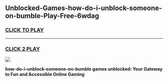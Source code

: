 
## Unblocked-Games-how-do-i-unblock-someone-on-bumble-Play-Free-6wdag
<h3>
<a href="https://premium76.site?title=how-do-i-unblock-someone-on-bumble&ref=18A1">CLICK TO PLAY</a></h3>
<hr>

<h3>
<a href="https://premium76.site?title=how-do-i-unblock-someone-on-bumble&ref=18A1">CLICK 2 PLAY</a>
  
</h3>

<a href="https://premium76.site?title=how-do-i-unblock-someone-on-bumble&ref=18A1"><img src="https://clearcache.store/games.png"></a>


**how-do-i-unblock-someone-on-bumble games unblocked: Your Gateway to Fun and Accessible Online Gaming**
